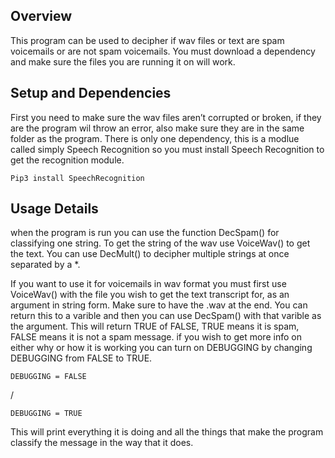 
## Overview

This program can be used to decipher if wav files or text are spam voicemails or are not spam voicemails.
You must download a dependency and make sure the files you are running it on will work.

## Setup and Dependencies

First you need to make sure the wav files aren’t corrupted or broken, if they are the program wil throw
an error, also make sure they are in the same folder as the program. There is only one dependency, this
is a modlue called simply Speech Recognition so you must install Speech Recognition to get the recognition
module.

    Pip3 install SpeechRecognition 

## Usage Details

when the program is run you can use the function DecSpam() for classifying one string. To get the string
of the wav use VoiceWav() to get the text. You can use DecMult() to decipher multiple strings at once
separated by a *.

If you want to use it for voicemails in wav format you must first use VoiceWav() with
the file you wish to get the text transcript for, as an argument in string form. Make sure to have
the .wav at the end. You can return this to a varible and then you can use DecSpam() with that varible
as the argument. This will return TRUE of FALSE, TRUE means it is spam, FALSE means it is not a spam
message. if you wish to get more info on either why or how it is working you can turn on DEBUGGING by
changing DEBUGGING from FALSE to TRUE.

    DEBUGGING = FALSE

/ 

    DEBUGGING = TRUE

This will print everything it is doing and all the things that
make the program classify the message in the way that it does. 
